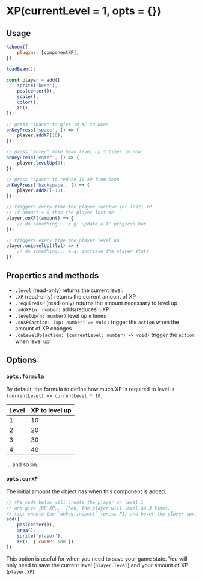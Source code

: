 # XP(currentLevel = 1, opts = {})

## Usage

```js
kaboom({
    plugins: [componentXP],
});

loadBean();

const player = add([
    sprite('bean'),
    pos(center()),
    scale(),
    color(),
    XP(),
]);

// press "space" to give 10 XP to bean
onKeyPress('space', () => {
    player.addXP(10);
});

// press "enter" make bean level up 5 times in row
onKeyPress('enter', () => {
    player.levelUp(5);
});

// press "space" to reduce 10 XP from bean
onKeyPress('backspace', () => {
    player.addXP(-10);
});

// triggers every time the player receive (or lost) XP
// if amount < 0 then the player lost XP
player.onXP((amount) => {
    // do something... e.g: update a XP progress bar
});

// triggers every time the player level up
player.onLevelUp((lvl) => {
    // do something... e.g: increase the player stats
});
```

## Properties and methods

- `.level` (read-only) returns the current level.
- `.XP` (read-only) returns the current amount of XP
- `.requiredXP` (read-only) returns the amount necessary to level up
- `.addXP(n: number)` adds/reduces `n` XP
- `.levelUp(n: number)` level up `n` times
- `.onXP(action: (xp: number) => void)` trigger the `action` when the amount of XP changes
- `.onLevelUp(action: (currentLevel: number) => void)` trigger the `action` when level up

## Options

### `opts.formula`

By default, the formula to define how much XP is required to level is `(currentLevel) => currentLevel * 10`.

| Level | XP to level up |
| --- | --- |
| 1 | 10 |
| 2 | 20 |
| 3 | 30 |
| 4 | 40 |

... and so on.

### `opts.curXP`

The initial amount the object has when this component is added.

```js
// the code below will create the player on level 1
// and give 100 XP... Then, the player will level up 3 times.
// tip: enable the `debug.inspect` (press F1) and hover the player sprite
add([
    pos(center()),
    area(),
    sprite('player'),
    XP(1, { curXP: 100 })
])
```

This option is useful for when you need to save your game state. You will only need to save the current level (`player.level`) and your amount of XP (`player.XP`).